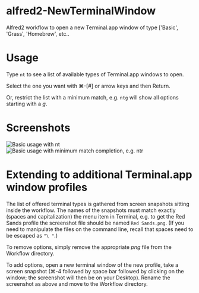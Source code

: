 alfred2-NewTerminalWindow
=========================

Alfred2 workflow to open a new Terminal.app window of type ['Basic', 'Grass', 'Homebrew', etc..

# Usage

Type `nt` to see a list of available types of Terminal.app windows to open.  

Select the one you want with ⌘-[#] or arrow keys and then Return.

Or, restrict the list with a minimum match, e.g. `ntg` will show all options starting with a *g*.

# Screenshots

![Basic usage with `nt`](https://dl.dropboxusercontent.com/u/6753318/github/screenshots/alfred2-NewTerminalWorkflow-screenshot1.png)
![Basic usage with minimum match completion, e.g. `ntr`](https://dl.dropboxusercontent.com/u/6753318/github/screenshots/alfred2-NewTerminalWorkflow-screenshot2.png)


# Extending to additional Terminal.app window profiles

The list of offered terminal types is gathered from screen snapshots sitting inside the workflow.  The names of the snapshots must match exactly (spaces and capitalization) the menu item in Terminal, e.g. to get the Red Sands profile the screenshot file should be named `Red Sands.png`.  (If you need to manipulate the files on the command line, recall that spaces need to be escaped as `"\ "`.)

To remove options, simply remove the appropriate *png* file from the Workflow directory.

To add options, open a new terminal window of the new profile, take a screen snapshot (⌘-4 followed by space bar followed by clicking on the window; the screenshot will then be on your Desktop).  Rename the screenshot as above and move to the Workflow directory.
